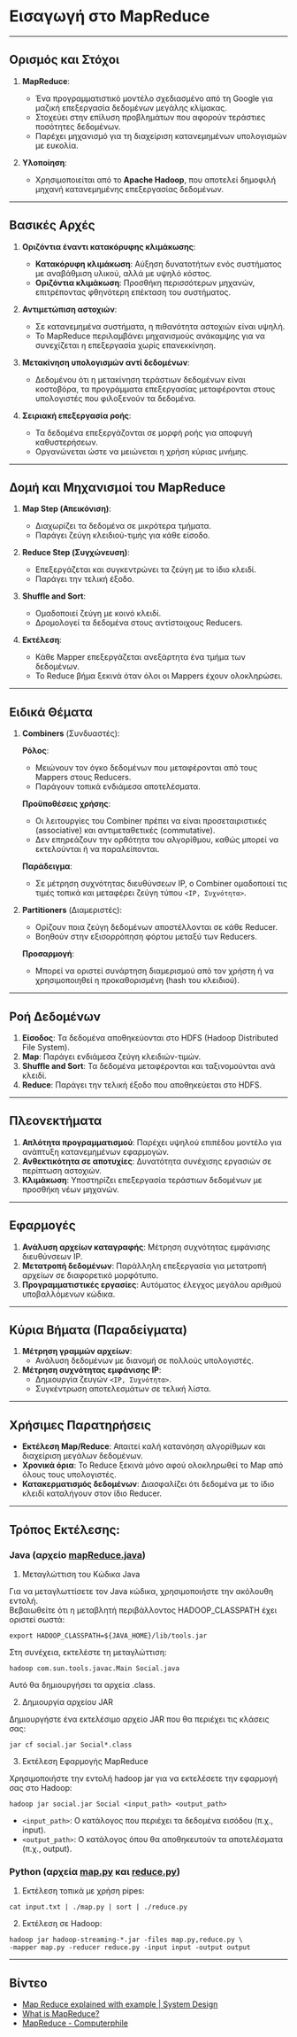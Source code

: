# Εισαγωγή στο MapReduce

---

## Ορισμός και Στόχοι
1. **MapReduce**:  
   - Ένα προγραμματιστικό μοντέλο σχεδιασμένο από τη Google για μαζική επεξεργασία δεδομένων μεγάλης κλίμακας.  
   - Στοχεύει στην επίλυση προβλημάτων που αφορούν τεράστιες ποσότητες δεδομένων.  
   - Παρέχει μηχανισμό για τη διαχείριση κατανεμημένων υπολογισμών με ευκολία.  

2. **Υλοποίηση**:  
   - Χρησιμοποιείται από το **Apache Hadoop**, που αποτελεί δημοφιλή μηχανή κατανεμημένης επεξεργασίας δεδομένων.  

---

## Βασικές Αρχές
1. **Οριζόντια έναντι κατακόρυφης κλιμάκωσης**:  
   - **Κατακόρυφη κλιμάκωση**: Αύξηση δυνατοτήτων ενός συστήματος με αναβάθμιση υλικού, αλλά με υψηλό κόστος.  
   - **Οριζόντια κλιμάκωση**: Προσθήκη περισσότερων μηχανών, επιτρέποντας φθηνότερη επέκταση του συστήματος.  

2. **Αντιμετώπιση αστοχιών**:  
   - Σε κατανεμημένα συστήματα, η πιθανότητα αστοχιών είναι υψηλή.  
   - Το MapReduce περιλαμβάνει μηχανισμούς ανάκαμψης για να συνεχίζεται η επεξεργασία χωρίς επανεκκίνηση.  

3. **Μετακίνηση υπολογισμών αντί δεδομένων**:  
   - Δεδομένου ότι η μετακίνηση τεράστιων δεδομένων είναι κοστοβόρα, τα προγράμματα επεξεργασίας μεταφέρονται στους υπολογιστές που φιλοξενούν τα δεδομένα.  

4. **Σειριακή επεξεργασία ροής**:  
   - Τα δεδομένα επεξεργάζονται σε μορφή ροής για αποφυγή καθυστερήσεων.  
   - Οργανώνεται ώστε να μειώνεται η χρήση κύριας μνήμης.  

---

## Δομή και Μηχανισμοί του MapReduce
1. **Map Step (Απεικόνιση)**:  
   - Διαχωρίζει τα δεδομένα σε μικρότερα τμήματα.  
   - Παράγει ζεύγη κλειδιού-τιμής για κάθε είσοδο.  

2. **Reduce Step (Συγχώνευση)**:  
   - Επεξεργάζεται και συγκεντρώνει τα ζεύγη με το ίδιο κλειδί.  
   - Παράγει την τελική έξοδο.  

3. **Shuffle and Sort**:  
   - Ομαδοποιεί ζεύγη με κοινό κλειδί.  
   - Δρομολογεί τα δεδομένα στους αντίστοιχους Reducers.  

4. **Εκτέλεση**:  
   - Κάθε Mapper επεξεργάζεται ανεξάρτητα ένα τμήμα των δεδομένων.  
   - Το Reduce βήμα ξεκινά όταν όλοι οι Mappers έχουν ολοκληρώσει.  

---

## Ειδικά Θέματα
1. **Combiners** (Συνδυαστές):  
   
   **Ρόλος**:

   - Μειώνουν τον όγκο δεδομένων που μεταφέρονται από τους Mappers στους Reducers.   
   - Παράγουν τοπικά ενδιάμεσα αποτελέσματα.

   **Προϋποθέσεις χρήσης**:

   - Οι λειτουργίες του Combiner πρέπει να είναι προσεταιριστικές (associative) και αντιμεταθετικές (commutative).   
   - Δεν επηρεάζουν την ορθότητα του αλγορίθμου, καθώς μπορεί να εκτελούνται ή να παραλείπονται.

   **Παράδειγμα**:

   - Σε μέτρηση συχνότητας διευθύνσεων IP, ο Combiner ομαδοποιεί τις τιμές τοπικά και μεταφέρει ζεύγη τύπου `<IP, Συχνότητα>`.

2. **Partitioners** (Διαμεριστές):  
   - Ορίζουν ποια ζεύγη δεδομένων αποστέλλονται σε κάθε Reducer.  
   - Βοηθούν στην εξισορρόπηση φόρτου μεταξύ των Reducers.  

   **Προσαρμογή**:

   - Μπορεί να οριστεί συνάρτηση διαμερισμού από τον χρήστη ή να χρησιμοποιηθεί η προκαθορισμένη (hash του κλειδιού).

---

## Ροή Δεδομένων
1. **Είσοδος**: Τα δεδομένα αποθηκεύονται στο HDFS (Hadoop Distributed File System).  
2. **Map**: Παράγει ενδιάμεσα ζεύγη κλειδιών-τιμών.  
3. **Shuffle and Sort**: Τα δεδομένα μεταφέρονται και ταξινομούνται ανά κλειδί.  
4. **Reduce**: Παράγει την τελική έξοδο που αποθηκεύεται στο HDFS.  

---

## Πλεονεκτήματα
1. **Απλότητα προγραμματισμού**: Παρέχει υψηλού επιπέδου μοντέλο για ανάπτυξη κατανεμημένων εφαρμογών.  
2. **Ανθεκτικότητα σε αποτυχίες**: Δυνατότητα συνέχισης εργασιών σε περίπτωση αστοχιών.  
3. **Κλιμάκωση**: Υποστηρίζει επεξεργασία τεράστιων δεδομένων με προσθήκη νέων μηχανών.  

---

## Εφαρμογές
1. **Ανάλυση αρχείων καταγραφής**: Μέτρηση συχνότητας εμφάνισης διευθύνσεων IP.  
2. **Μετατροπή δεδομένων**: Παράλληλη επεξεργασία για μετατροπή αρχείων σε διαφορετικό μορφότυπο.  
3. **Προγραμματιστικές εργασίες**: Αυτόματος έλεγχος μεγάλου αριθμού υποβαλλόμενων κώδικα.  

---

## Κύρια Βήματα (Παραδείγματα)
1. **Μέτρηση γραμμών αρχείων**:  
   - Ανάλυση δεδομένων με διανομή σε πολλούς υπολογιστές.  
2. **Μέτρηση συχνότητας εμφάνισης IP**:  
   - Δημιουργία ζευγών `<IP, Συχνότητα>`.  
   - Συγκέντρωση αποτελεσμάτων σε τελική λίστα.  

---

## Χρήσιμες Παρατηρήσεις
- **Εκτέλεση Map/Reduce**: Απαιτεί καλή κατανόηση αλγορίθμων και διαχείριση μεγάλων δεδομένων.  
- **Χρονικά όρια**: Το Reduce ξεκινά μόνο αφού ολοκληρωθεί το Map από όλους τους υπολογιστές.  
- **Κατακερματισμός δεδομένων**: Διασφαλίζει ότι δεδομένα με το ίδιο κλειδί καταλήγουν στον ίδιο Reducer.  

---

## Τρόπος Εκτέλεσης:

### Java (αρχείο [mapReduce.java](mapReduce.java))

1. Μεταγλώττιση του Κώδικα Java

Για να μεταγλωττίσετε τον Java κώδικα, χρησιμοποιήστε την ακόλουθη εντολή.  
Βεβαιωθείτε ότι η μεταβλητή περιβάλλοντος HADOOP_CLASSPATH έχει οριστεί σωστά:

```
export HADOOP_CLASSPATH=${JAVA_HOME}/lib/tools.jar
```

Στη συνέχεια, εκτελέστε τη μεταγλώττιση:

```
hadoop com.sun.tools.javac.Main Social.java
```

Αυτό θα δημιουργήσει τα αρχεία .class.

2. Δημιουργία αρχείου JAR

Δημιουργήστε ένα εκτελέσιμο αρχείο JAR που θα περιέχει τις κλάσεις σας:
```
jar cf social.jar Social*.class
```

3. Εκτέλεση Εφαρμογής MapReduce

Χρησιμοποιήστε την εντολή hadoop jar για να εκτελέσετε την εφαρμογή σας στο Hadoop:

```
hadoop jar social.jar Social <input_path> <output_path>
```

- `<input_path>`: Ο κατάλογος που περιέχει τα δεδομένα εισόδου (π.χ., input).   
- `<output_path>`: Ο κατάλογος όπου θα αποθηκευτούν τα αποτελέσματα (π.χ., output).


### Python (αρχεία [map.py](map.py) και [reduce.py](reduce.py))

1. Εκτέλεση τοπικά με χρήση pipes:

```
cat input.txt | ./map.py | sort | ./reduce.py
```

2. Εκτέλεση σε Hadoop: 

```
hadoop jar hadoop-streaming-*.jar -files map.py,reduce.py \
-mapper map.py -reducer reduce.py -input input -output output
```

---

## Βίντεο

- [Map Reduce explained with example | System Design](https://youtu.be/cHGaQz0E7AU?si=SgxstdGOPUJ6uAe9)   
- [What is MapReduce?](https://youtu.be/43fqzaSH0CQ?si=Uiap4a7NqmJtkl71)  
- [MapReduce - Computerphile](https://youtu.be/cvhKoniK5Uo?si=TtEH5GCAO_IyDRIh)   
